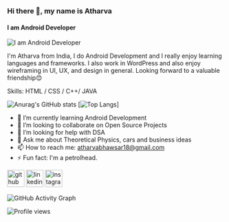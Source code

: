 ### Hi there 👋, my name is Atharva
#### I am Android Developer
![I am Android Developer](https://media.giphy.com/media/RbDKaczqWovIugyJmW/giphy.gif)

I'm Atharva from India, I do Android Development and I really enjoy learning languages and frameworks. I also work in WordPress and also enjoy wireframing in UI, UX, and design in general. Looking forward to a valuable friendship😊

Skills: HTML / CSS / C++/ JAVA

![Anurag's GitHub stats](https://github-readme-stats.vercel.app/api?username=Atharva1802&show_icons=true&theme=dark)  [![Top Langs](https://github-readme-stats.vercel.app/api/top-langs/?username=Atharva1802)]



- 🌱 I’m currently learning Android Development 
- 👯 I’m looking to collaborate on Open Source Projects 
- 🤔 I’m looking for help with DSA 
- 💬 Ask me about Theoretical Physics, cars and business ideas 
- 📫 How to reach me: atharvabhawsar18@gmail.com 
- ⚡ Fun fact: I'm a petrolhead. 


[<img src='https://cdn.jsdelivr.net/npm/simple-icons@3.0.1/icons/github.svg' alt='github' height='40'>](https://github.com/Atharva1802)  [<img src='https://cdn.jsdelivr.net/npm/simple-icons@3.0.1/icons/linkedin.svg' alt='linkedin' height='40'>](https://www.linkedin.com/in/https://www.linkedin.com/in/atharva-bhawsar//)  [<img src='https://cdn.jsdelivr.net/npm/simple-icons@3.0.1/icons/instagram.svg' alt='instagram' height='40'>](https://www.instagram.com/Atharva1802/)  

![GitHub Activity Graph](https://activity-graph.herokuapp.com/graph?username=Atharva1802)  

![Profile views](https://gpvc.arturio.dev/Atharva1802)  


